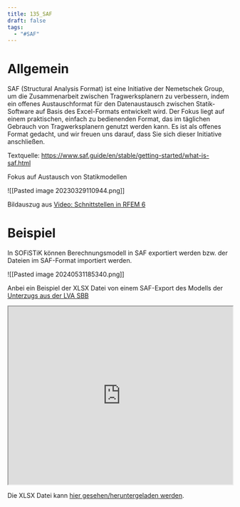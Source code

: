 ```yaml
---
title: 135_SAF
draft: false
tags:
  - "#SAF"
---
```

# Allgemein

SAF (Structural Analysis Format) ist eine Initiative der Nemetschek Group, um die Zusammenarbeit zwischen Tragwerksplanern zu verbessern, indem ein offenes Austauschformat für den Datenaustausch zwischen Statik-Software auf Basis des Excel-Formats entwickelt wird. Der Fokus liegt auf einem praktischen, einfach zu bedienenden Format, das im täglichen Gebrauch von Tragwerksplanern genutzt werden kann. Es ist als offenes Format gedacht, und wir freuen uns darauf, dass Sie sich dieser Initiative anschließen.

Textquelle: https://www.saf.guide/en/stable/getting-started/what-is-saf.html

Fokus auf Austausch von Statikmodellen


![[Pasted image 20230329110944.png]]

Bildauszug aus [Video: Schnittstellen in RFEM 6](https://www.youtube.com/watch?v=1DLkHtTLdEo&ab_channel=DlubalSoftwareDE)


# Beispiel

In SOFiSTiK können Berechnungsmodell in SAF exportiert werden bzw. der Dateien im SAF-Format importiert werden.

![[Pasted image 20240531185340.png]]

Anbei ein Beispiel der XLSX Datei von einem SAF-Export des Modells der [Unterzugs aus der LVA SBB](https://aiztok.github.io/SBB/021_Uebung-Unterzug.html)

<iframe
height = 400
width = 100%
src="https://docs.google.com/spreadsheets/d/e/2PACX-1vTOJNJcW0-IqBlSUFixQYXra-4CprpIOTaD8o9VF-igS44kKjOGNYB_a37GMpGCvw/pubhtml?widget=true&amp;headers=false"></iframe>


Die XLSX Datei kann [hier gesehen/heruntergeladen werden](https://docs.google.com/spreadsheets/d/1DJPf_30ef6vdu0t8qfOno96z8dV1Dgpg/edit?usp=sharing&ouid=107095587942628019482&rtpof=true&sd=true).


